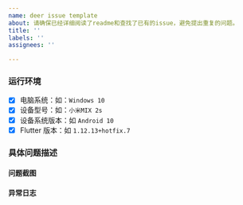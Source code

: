 ```yaml
---
name: deer issue template
about: 请确保已经详细阅读了readme和查找了已有的issue，避免提出重复的问题。
title: ''
labels: ''
assignees: ''

---
```


### 运行环境 ###

- [x] 电脑系统：如：`Windows 10`
- [x] 设备型号：如：`小米MIX 2s`
- [x] 设备系统版本：如 `Android 10`
- [x] Flutter 版本：如 `1.12.13+hotfix.7`

### 具体问题描述 ###

#### 问题截图  ####

#### 异常日志 ####
